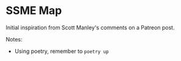 # SSME Map

Initial inspiration from Scott Manley's comments on a Patreon post.

Notes:
- Using poetry, remember to `poetry up`
